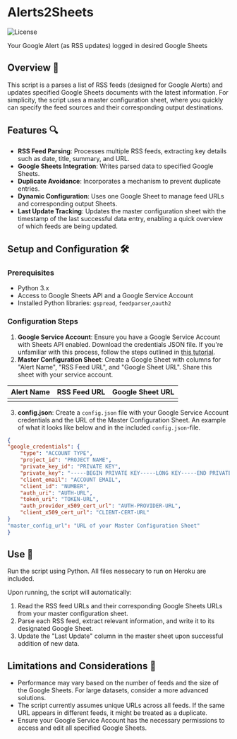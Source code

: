 # Alerts2Sheets
![License](https://img.shields.io/badge/License-MIT-green)

Your Google Alert (as RSS updates) logged in desired Google Sheets

## Overview 📜
This script is a parses a list of RSS feeds (designed for Google Alerts) and updates specified Google Sheets documents with the latest information. For simplicity, the script uses a master configuration sheet, where you quickly can specify the feed sources and their corresponding output destinations.

## Features 🔍
- **RSS Feed Parsing**: Processes multiple RSS feeds, extracting key details such as date, title, summary, and URL.
- **Google Sheets Integration**: Writes parsed data to specified Google Sheets.
- **Duplicate Avoidance**: Incorporates a mechanism to prevent duplicate entries.
- **Dynamic Configuration**: Uses one Google Sheet to manage feed URLs and corresponding output Sheets.
- **Last Update Tracking**: Updates the master configuration sheet with the timestamp of the last successful data entry, enabling a quick overview of which feeds are being updated.

## Setup and Configuration 🛠️
### Prerequisites
- Python 3.x
- Access to Google Sheets API and a Google Service Account
- Installed Python libraries: `gspread`, `feedparser`,`oauth2`

### Configuration Steps
1. **Google Service Account**: Ensure you have a Google Service Account with Sheets API enabled. Download the credentials JSON file. If you're unfamiliar with this process, follow the steps outlined in [this tutorial](https://aryanirani123.medium.com/read-and-write-data-in-google-sheets-using-python-and-the-google-sheets-api-6e206a242f20).
2. **Master Configuration Sheet**: Create a Google Sheet with columns for "Alert Name", "RSS Feed URL", and "Google Sheet URL". Share this sheet with your service account.

| Alert Name  |  RSS Feed URL | Google Sheet URL  |
| ------------ | ------------ | ------------ |
|   |   |   |

3. **config.json**: Create a `config.json` file with your Google Service Account credentials and the URL of the Master Configuration Sheet. An example of what it looks like below and in the included `config.json`-file.

```json
{
"google_credentials": {
    "type": "ACCOUNT TYPE",
    "project_id": "PROJECT NAME",
    "private_key_id": "PRIVATE KEY",
    "private_key": "-----BEGIN PRIVATE KEY-----LONG KEY-----END PRIVATE KEY-----",
    "client_email": "ACCOUNT EMAIL",
    "client_id": "NUMBER",
    "auth_uri": "AUTH-URL",
    "token_uri": "TOKEN-URL",
    "auth_provider_x509_cert_url": "AUTH-PROVIDER-URL",
    "client_x509_cert_url": "CLIENT-CERT-URL"
}
"master_config_url": "URL of your Master Configuration Sheet"
}
```

## Use 📘

Run the script using Python. All files nessecary to run on Heroku are included.

Upon running, the script will automatically:

1. Read the RSS feed URLs and their corresponding Google Sheets URLs from your master configuration sheet.
2. Parse each RSS feed, extract relevant information, and write it to its designated Google Sheet.
3. Update the "Last Update" column in the master sheet upon successful addition of new data.

## Limitations and Considerations 🚧

- Performance may vary based on the number of feeds and the size of the Google Sheets. For large datasets, consider a more advanced solutions.
- The script currently assumes unique URLs across all feeds. If the same URL appears in different feeds, it might be treated as a duplicate.
- Ensure your Google Service Account has the necessary permissions to access and edit all specified Google Sheets.

